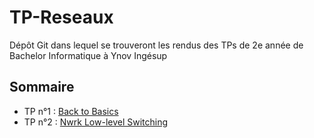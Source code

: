 # TP-Reseaux

Dépôt Git dans lequel se trouveront les rendus des TPs de 2e année de Bachelor Informatique à Ynov Ingésup

## Sommaire

* TP n°1 : [Back to Basics](https://github.com/Soteded/TP-Reseau-B2/tree/master/TP1-Back_to_Basic "Back to basiks")
* TP n°2 : [Nwrk Low-level Switching](https://github.com/Soteded/TP-Reseau-B2/tree/master/TP2-Network_Low_level-Switching "Network's Low-level switching")
